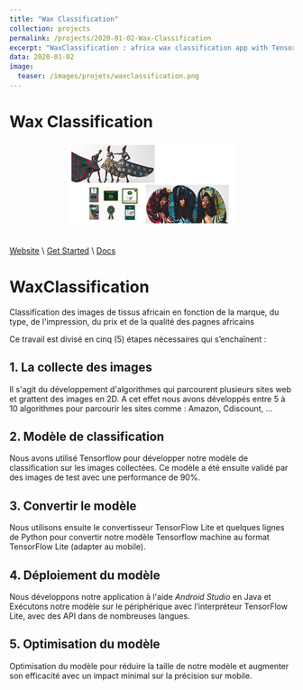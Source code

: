 ```yaml
---
title: "Wax Classification"
collection: projects
permalink: /projects/2020-01-02-Wax-Classification
excerpt: "WaxClassification : africa wax classification app with Tensorflow Image Classifiaction + Anrdoid"
data: 2020-01-02
image:
  teaser: /images/projets/waxclassification.png
---
```


# Wax Classification


<div align="center">
<img src="https://raw.githubusercontent.com/armelsoubeiga/armelsoubeiga.github.io/master/dist/img/projects/waxclassification.png" style="height:150px; width:300px;" />
</div><br />

[Website]() \ [Get Started](https://github.com/armelsoubeiga/WaxClassification) \ [Docs]()


# WaxClassification
Classification des images de tissus africain en fonction de la marque, du type, de l'impression, du prix et de la qualité des pagnes africains

Ce travail est divisé en cinq (5) étapes nécessaires qui s’enchaînent :

## 1. La collecte des images
Il s'agit du développement d'algorithmes qui parcourent plusieurs sites web et grattent des images en 2D. A cet effet nous avons développés entre 5 à 10 algorithmes pour parcourir les sites comme : Amazon, Cdiscount, ...
 
## 2. Modèle de classification
Nous avons utilisé Tensorflow pour développer notre modèle de classification sur les images collectées. Ce modèle a été ensuite validé par des images de test avec une performance de 90%.

## 3. Convertir le modèle
Nous utilisons ensuite le convertisseur TensorFlow Lite et quelques lignes de Python pour convertir notre modèle Tensorflow machine au format TensorFlow Lite (adapter au mobile).

## 4. Déploiement du modèle
Nous développons notre application à l'aide *Android Studio* en Java et Exécutons notre modèle sur le périphérique avec l’interpréteur TensorFlow Lite, avec des API dans de nombreuses langues.

## 5. Optimisation du modèle
Optimisation du modèle pour réduire la taille de notre modèle et augmenter son efficacité avec un impact minimal sur la précision sur mobile. 
